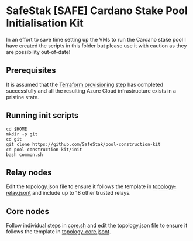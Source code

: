 # SafeStak [SAFE] Cardano Stake Pool Initialisation Kit

In an effort to save time setting up the VMs to run the Cardano stake pool I have created the scripts in this folder but please use it with caution as they are possibility out-of-date! 

## Prerequisites
It is assumed that the [Terraform provisioning step](../README.md) has completed successfully and all the resulting Azure Cloud infrastructure exists in a pristine state. 

## Running init scripts
```
cd $HOME
mkdir -p git
cd git
git clone https://github.com/SafeStak/pool-construction-kit
cd pool-construction-kit/init
bash common.sh
```
## Relay nodes
Edit the topology.json file to ensure it follows the template in [topology-relay.jsont](./topology-relay.jsont) and include up to 18 other trusted relays. 

## Core nodes
Follow individual steps in [core.sh](core.sh) and edit the topology.json file to ensure it follows the template in [topology-core.jsont](./topology-core.jsont). 